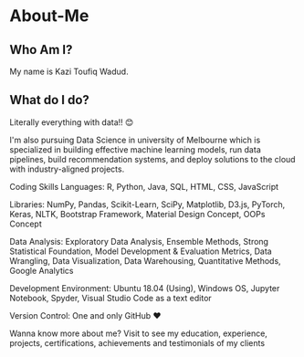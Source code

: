 # About-Me

## Who Am I?
My name is Kazi Toufiq Wadud. 

## What do I do?
Literally everything with data!! 😊



I'm also pursuing Data Science in university of Melbourne which is specialized in building effective machine learning models, run data pipelines, build recommendation systems, and deploy solutions to the cloud with industry-aligned projects.

Coding Skills
Languages: R, Python, Java, SQL, HTML, CSS, JavaScript

Libraries: NumPy, Pandas, Scikit-Learn, SciPy, Matplotlib, D3.js, PyTorch, Keras, NLTK, Bootstrap Framework, Material Design Concept, OOPs Concept

Data Analysis: Exploratory Data Analysis, Ensemble Methods, Strong Statistical Foundation, Model Development & Evaluation Metrics, Data Wrangling, Data Visualization, Data Warehousing, Quantitative Methods, Google Analytics

Development Environment: Ubuntu 18.04 (Using), Windows OS, Jupyter Notebook, Spyder, Visual Studio Code as a text editor

Version Control: One and only GitHub ❤️

Wanna know more about me?
Visit to see my education, experience, projects, certifications, achievements and testimonials of my clients

